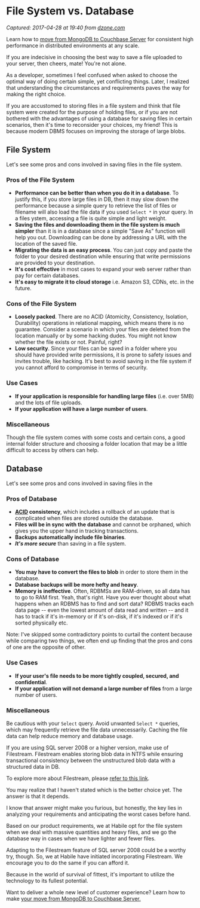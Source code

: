 # File System vs. Database

_Captured: 2017-04-28 at 19:40 from [dzone.com](https://dzone.com/articles/which-is-better-saving-files-in-database-or-in-fil?edition=292940&utm_source=Daily%20Digest&utm_medium=email&utm_campaign=dd%202017-04-28)_

Learn how to [move from MongoDB to Couchbase Server](https://dzone.com/go?i=206124&u=https%3A%2F%2Fservedby.flashtalking.com%2Fclick%2F8%2F76151%3B2454368%3B369307%3B211%3B0%2F%3Fft_width%3D1%26ft_height%3D1%26url%3D14283402) for consistent high performance in distributed environments at any scale.

If you are indecisive in choosing the best way to save a file uploaded to your server, then cheers, mate! You're not alone.

As a developer, sometimes I feel confused when asked to choose the optimal way of doing certain simple, yet conflicting things. Later, I realized that understanding the circumstances and requirements paves the way for making the right choice.

If you are accustomed to storing files in a file system and think that file system were created for the purpose of holding files, or if you are not bothered with the advantages of using a database for saving files in certain scenarios, then it's time to reconsider your choices, my friend! This is because modern DBMS focuses on improving the storage of large blobs.

## File System

Let's see some pros and cons involved in saving files in the file system.

### **Pros of the File System**

  * **Performance can be better than when you do it in a database**. To justify this, if you store large files in DB, then it may slow down the performance because a simple query to retrieve the list of files or filename will also load the file data if you used `Select *` in your query. In a files ystem, accessing a file is quite simple and light weight.
  * **Saving the files and downloading them in the file system is much simpler** than it is in a database since a simple "Save As" function will help you out. Downloading can be done by addressing a URL with the location of the saved file.
  * **Migrating the data is an easy process**. You can just copy and paste the folder to your desired destination while ensuring that write permissions are provided to your destination.
  * **It's cost effective** in most cases to expand your web server rather than pay for certain databases.
  * **It's easy to migrate it to cloud storage** i.e. Amazon S3, CDNs, etc. in the future.

### **Cons of the File System**

  * **Loosely packed**. There are no ACID (Atomicity, Consistency, Isolation, Durability) operations in relational mapping, which means there is no guarantee. Consider a scenario in which your files are deleted from the location manually or by some hacking dudes. You might not know whether the file exists or not. Painful, right?
  * **Low security**. Since your files can be saved in a folder where you should have provided write permissions, it is prone to safety issues and invites trouble, like hacking. It's best to avoid saving in the file system if you cannot afford to compromise in terms of security.

### **Use Cases**

  * **If your application is responsible for handling large files** (i.e. over 5MB) and the lots of file uploads.
  * **If your application will have a large number of users**.

### Miscellaneous

Though the file system comes with some costs and certain cons, a good internal folder structure and choosing a folder location that may be a little difficult to access by others can help.

## Database

Let's see some pros and cons involved in saving files in the

### **Pros of Database**

  * **[ACID](https://www.tutorialspoint.com/dbms/dbms_transaction.htm) consistency**, which includes a rollback of an update that is complicated when files are stored outside the database.
  * **Files will be in sync with the database** and cannot be orphaned, which gives you the upper hand in tracking transactions.
  * **Backups automatically include file binaries**.
  * _**It's more secure**_ than saving in a file system.

### **Cons of Database**

  * **You may have to convert the files to blob** in order to store them in the database.
  * **Database backups will be more hefty and heavy**.
  * **Memory is ineffective**. Often, RDBMSs are RAM-driven, so all data has to go to RAM first. Yeah, that's right. Have you ever thought about what happens when an RDBMS has to find and sort data? RDBMS tracks each data page -- even the lowest amount of data read and written -- and it has to track if it's in-memory or if it's on-disk, if it's indexed or if it's sorted physically etc.

Note: I've skipped some contradictory points to curtail the content because while comparing two things, we often end up finding that the pros and cons of one are the opposite of other.

### **Use Cases**

  * **If your user's file needs to be more tightly coupled, secured, and confidential**. 
  * **If your application will not demand a large number of files** from a large number of users.

### Miscellaneous

Be cautious with your `Select` query. Avoid unwanted `Select *` queries, which may frequently retrieve the file data unnecessarily. Caching the file data can help reduce memory and database usage.

If you are using SQL server 2008 or a higher version, make use of Filestream. Filestream enables storing blob data in NTFS while ensuring transactional consistency between the unstructured blob data with a structured data in DB.

To explore more about Filestream, please [refer to this link](https://msdn.microsoft.com/en-us/library/gg471497.aspx).

You may realize that I haven't stated which is the better choice yet. The answer is that it depends.

I know that answer might make you furious, but honestly, the key lies in analyzing your requirements and anticipating the worst cases before hand.

Based on our product requirements, we at Habile opt for the file system when we deal with massive quantities and heavy files, and we go the database way in cases when we have lighter and fewer files.

Adapting to the Filestream feature of SQL server 2008 could be a worthy try, though. So, we at Habile have initiated incorporating Filestream. We encourage you to do the same if you can afford it.

Because in the world of survival of fittest, it's important to utilize the technology to its fullest potential.

Want to deliver a whole new level of customer experience? Learn how to make [your move from MongoDB to Couchbase Server](https://dzone.com/go?i=206125&u=https%3A%2F%2Fservedby.flashtalking.com%2Fclick%2F8%2F76151%3B2454369%3B369307%3B211%3B0%2F%3Fft_width%3D1%26ft_height%3D1%26url%3D14283403)[.](https://dzone.com/go?i=206125&u=https%3A%2F%2Fservedby.flashtalking.com%2Fclick%2F8%2F76151%3B2454369%3B369307%3B211%3B0%2F%3Fft_width%3D1%26ft_height%3D1%26url%3D14283403)
